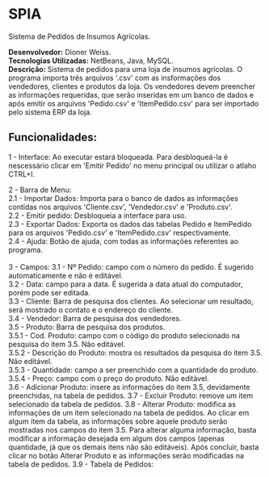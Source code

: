 # SPIA
Sistema de Pedidos de Insumos Agrícolas.

<b>Desenvolvedor:</b> Dioner Weiss. </br>
<b>Tecnologias Utilizadas:</b> NetBeans, Java, MySQL. </br>
<b>Descrição: </b>Sistema de pedidos para uma loja de insumos agrícolas. O programa importa três arquivos '.csv' com as insformações dos vendedores, clientes e produtos da loja. Os vendedores devem preencher as informações requeridas, que serão inseridas em um banco de dados e após emitir os arquivos 'Pedido.csv' e 'ItemPedido.csv' para ser importado pelo sistema ERP da loja.

## Funcionalidades: </br>
1 - Interface: Ao executar estará bloqueada. Para desbloqueá-la é nescessário clicar em 'Emitir Pedido' no menu principal ou utilizar o atlaho CTRL+I.</br>

2 - Barra de Menu: </br>
  2.1 - Importar Dados: Importa para o banco de dados as informações contidas nos arquivos 'Cliente.csv', 'Vendedor.csv' e    'Produto.csv'. </br>
  2.2 - Emitir pedido: Desbloqueia a interface para uso. </br>
  2.3 - Exportar Dados: Exporta os dados das tabelas Pedido e ItemPedido para os arquivos 'Pedido.csv' e 'ItemPedido.csv' respectivamente. </br>
  2.4 - Ajuda: Botão de ajuda, com todas as informações referentes ao programa. </br>  
3 - Campos:
  3.1 - Nº Pedido: campo com o número do pedido. É sugerido automaticamente e não é editável. </br>
  3.2 - Data: campo para a data. É sugerida a data atual do computador, porém pode ser editada. </br>
  3.3 - Cliente: Barra de pesquisa dos clientes. Ao selecionar um resultado, será mostrado o contato e o endereço do cliente. </br>
  3.4 - Vendedor: Barra de pesquisa dos vendedores. </br>
  3.5 - Produto: Barra de pesquisa dos produtos. </br>
      3.5.1 - Cod. Produto: campo com o código do produto selecionado na pesquisa do item 3.5. Não editável.</br>
      3.5.2 - Descrição do Produto: mostra os resultados da pesquisa do item 3.5. Não editável. </br>
      3.5.3 - Quantidade: campo a ser preenchido com a quantidade do produto.</br>
      3.5.4 - Preço: campo com o preço do produto. Não editável. </br>
  3.6 - Adicionar Produto: insere as informações do item 3.5, devidamente preenchidas, na tabela de pedidos.
  3.7 - Excluir Produto: remove um item selecionado da tabela de pedidos.
  3.8 - Alterar Produto: modifica as informações de um item selecionado na tabela de pedidos. Ao clicar em algum item da tabela, as informações sobre aquele produto serão mostradas nos campos do item 3.5. Para alterar alguma informação, basta modificar a informação desejada em algum dos campos (apenas quantidade, já que os demais itens não são editáveis). Após concluir, basta clicar no botão Alterar Produto e as informações serão modificadas na tabela de pedidos.
  3.9 - Tabela de Pedidos: 
